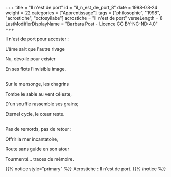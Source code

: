 +++
title = "Il n'est de port"
id = "il_n_est_de_port_8"
date = 1998-08-24
weight = 22
categories = ["Apprentissage"]
tags = ["philosophie", "1998", "acrostiche", "octosyllabe"]
acrostiche = "Il n'est de port"
verseLength = 8
LastModifierDisplayName = "Barbara Post - Licence CC BY-NC-ND 4.0"
+++

Il n'est de port pour accoster :

L'âme sait que l'autre rivage

Nu, dévoile pour exister

En ses flots l'invisible image.

 \
Sur le mensonge, les chagrins

Tombe le sable au vent céleste,

D'un souffle rassemble ses grains;

Eternel cycle, le cœur reste.

 \
Pas de remords, pas de retour :

Offrir la mer incantatoire,

Route sans guide en son atour

Tourmenté... traces de mémoire.

{{% notice style="primary" %}}
Acrostiche : Il n'est de port.
{{% /notice %}}
